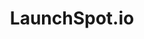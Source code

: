 ---
description: 向linkedin上的朋友请教问题。谁说国外没有“关系”的？
layout: post
results:
- primaryGenreName: Social Networking
  version: '1.01'
  artworkUrl100: http://a666.phobos.apple.com/us/r30/Purple3/v4/f4/4b/f4/f44bf492-66f0-a21e-7fd3-2ec243865fbd/mzl.ddteydsr.png
  trackViewUrl: https://itunes.apple.com/cn/app/launchspot.io/id953871016?mt=8&uo=4
  artworkUrl60: http://a255.phobos.apple.com/us/r30/Purple5/v4/c2/17/4f/c2174faa-6729-39c3-fa65-4fc595e3aee8/AppIcon57x57.png
  minimumOsVersion: '6.1'
  sellerName: WellRead Inc.
  supportedDevices:
  - iPad23G
  - iPadThirdGen4G
  - iPhone5c
  - iPadFourthGen4G
  - iPadFourthGen
  - iPodTouchFifthGen
  - iPhone-3GS
  - iPhone4S
  - iPhone4
  - iPadMini4G
  - iPodTouchFourthGen
  - iPadMini
  - iPhone6
  - iPhone5s
  - iPhone5
  - iPhone6Plus
  - iPadThirdGen
  - iPad2Wifi
  genres:
  - 社交
  - 效率
  trackName: LaunchSpot.io
  description: 'Real People in Real Networks working together in Real Life.
    Because information alone does not contain the answers, people do.


    Networks are important, and in our fast-paced world they are key to unlocking
    economic prosperity in ecosystems. Despite all the breakthroughs in content
    and information discovery, the explosion of content has made it harder
    than ever to find the right answer, yet there are people with expertise
    in your ecosystem who can help but cannot be easily found!


    LaunchSpot enables your community/organization to move forward by making
    it super easy to find the people with connections or expertise in your
    ecosystem. We believe that information alone does not contain the answers
    - people do.'
  price: 0
  trackId: 953871016
  releaseDate: '2015-02-12T06:38:58Z'
  advisories: &a []
  screenshotUrls:
  - http://a3.mzstatic.com/us/r30/Purple5/v4/8b/c1/12/8bc112b0-dd28-2e43-5293-9053e4bc6621/screen1136x1136.jpeg
  - http://a1.mzstatic.com/us/r30/Purple1/v4/18/8d/3e/188d3ef6-0ded-1e08-9747-50695b25251d/screen1136x1136.jpeg
  - http://a5.mzstatic.com/us/r30/Purple5/v4/57/43/b2/5743b2c2-7db3-ea0d-b222-452795c396d4/screen1136x1136.jpeg
  - http://a3.mzstatic.com/us/r30/Purple5/v4/05/54/72/055472c7-e05b-cd76-f3ea-66e2af5e3baa/screen1136x1136.jpeg
  - http://a3.mzstatic.com/us/r30/Purple1/v4/bf/68/9c/bf689cf3-a56d-bac0-4b96-d7604426d642/screen1136x1136.jpeg
  artistViewUrl: https://itunes.apple.com/cn/artist/wellread-inc./id953871015?uo=4
  primaryGenreId: 6005
  kind: software
  fileSizeBytes: '4341950'
  bundleId: com.app.Launchspot
  releaseNotes: Updated user interface, Local calendar integration and other
    new features.
  sellerUrl: http://launchspot.io
  artistName: WellRead Inc.
  trackCensoredName: LaunchSpot.io
  isGameCenterEnabled: false
  contentAdvisoryRating: 4+
  languageCodesISO2A:
  - DA
  - DE
  - JA
  - PL
  - PT
  - RU
  - ZH
  - ES
  - SV
  - ZH
  - UK
  trackContentRating: 4+
  features: *a
  wrapperType: software
  artworkUrl512: http://a666.phobos.apple.com/us/r30/Purple3/v4/f4/4b/f4/f44bf492-66f0-a21e-7fd3-2ec243865fbd/mzl.ddteydsr.png
  formattedPrice: 免费
  artistId: 953871015
  genreIds:
  - '6005'
  - '6007'
  currency: CNY
  ipadScreenshotUrls: *a
category: 社交
tags: tag1
resultCount: 1
title: LaunchSpot.io

---